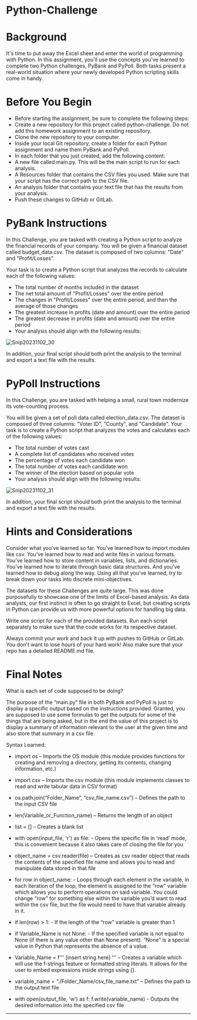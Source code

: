 # Python-Challenge

# Background

It's time to put away the Excel sheet and enter the world of programming with Python. In this assignment, you'll use the concepts you've learned to complete two Python challenges, PyBank and PyPoll. Both tasks present a real-world situation where your newly developed Python scripting skills come in handy.

# Before You Begin

* Before starting the assignment, be sure to complete the following steps:
* Create a new repository for this project called python-challenge. Do not add this homework assignment to an existing repository.
* Clone the new repository to your computer.
* Inside your local Git repository, create a folder for each Python assignment and name them PyBank and PyPoll.
* In each folder that you just created, add the following content:
* A new file called main.py. This will be the main script to run for each analysis.
* A Resources folder that contains the CSV files you used. Make sure that your script has the correct path to the CSV file.
* An analysis folder that contains your text file that has the results from your analysis.
* Push these changes to GitHub or GitLab.

# PyBank Instructions

In this Challenge, you are tasked with creating a Python script to analyze the financial records of your company. You will be given a financial dataset called budget_data.csv. The dataset is composed of two columns: "Date" and "Profit/Losses".

Your task is to create a Python script that analyzes the records to calculate each of the following values:

* The total number of months included in the dataset
* The net total amount of "Profit/Losses" over the entire period
* The changes in "Profit/Losses" over the entire period, and then the average of those changes
* The greatest increase in profits (date and amount) over the entire period
* The greatest decrease in profits (date and amount) over the entire period
* Your analysis should align with the following results:

![Snip20231102_30](https://github.com/JesseOli100/Python-Challenge/assets/62526904/68f9f541-2859-4a19-9138-573ada58aad7)

In addition, your final script should both print the analysis to the terminal and export a text file with the results.

# PyPoll Instructions

In this Challenge, you are tasked with helping a small, rural town modernize its vote-counting process.

You will be given a set of poll data called election_data.csv. The dataset is composed of three columns: "Voter ID", "County", and "Candidate". Your task is to create a Python script that analyzes the votes and calculates each of the following values:

* The total number of votes cast
* A complete list of candidates who received votes
* The percentage of votes each candidate won
* The total number of votes each candidate won
* The winner of the election based on popular vote
* Your analysis should align with the following results:

![Snip20231102_31](https://github.com/JesseOli100/Python-Challenge/assets/62526904/b77809c8-345c-4727-9483-4ec96438d224)

In addition, your final script should both print the analysis to the terminal and export a text file with the results.

# Hints and Considerations

Consider what you've learned so far. You've learned how to import modules like csv. You’ve learned how to read and write files in various formats. You’ve learned how to store content in variables, lists, and dictionaries. You’ve learned how to iterate through basic data structures. And you’ve learned how to debug along the way. Using all that you've learned, try to break down your tasks into discrete mini-objectives.

The datasets for these Challenges are quite large. This was done purposefully to showcase one of the limits of Excel-based analysis. As data analysts, our first instinct is often to go straight to Excel, but creating scripts in Python can provide us with more powerful options for handling big data.

Write one script for each of the provided datasets. Run each script separately to make sure that the code works for its respective dataset.

Always commit your work and back it up with pushes to GitHub or GitLab. You don't want to lose hours of your hard work! Also make sure that your repo has a detailed README.md file.


# Final Notes

What is each set of code supposed to be doing?

The purpose of the “main.py” file in both PyBank and PyPoll is just to display a specific output based on the instructions provided. Granted, you are supposed to use some formulas to get the outputs for some of the things that are being asked, but in the end the value of this project is to display a summary of information relevant to the user at the given time and also store that summary in a csv file. 

Syntax Learned:

* import os – Imports the OS module (this module provides functions for creating and removing a directory, getting its contents, changing information, etc.)
  
* import csv – Imports the csv module (this module implements classes to read and write tabular data in CSV format)
  
* os.path.join(“Folder_Name”, “csv_file_name.csv”) – Defines the path to the input CSV file

* len(Variable_or_Function_name) – Returns the length of an object

* list = [] – Creates a blank list 

* with open(input_file, 'r') as file: - Opens the specific file in ‘read’ mode, this is convenient because it also takes care of closing the file for you 

* object_name = csv.reader(file) – Creates as csv reader object that reads the contents of the specified file name and allows you to read and manipulate data stored in that file 

* for row in object_name: - Loops through each element in the variable, in each iteration of the loop, the element is assigned to the “row” variable which allows you to perform operations on said variable. You could change “row” for something else within the variable you’d want to read within the csv file, but the file would need to have that variable already in it. 

* if len(row) > 1: - If the length of the “row” variable is greater than 1 
 
* if Variable_Name is not None: - If the specified variable is not equal to None (if there is any value other than None present). “None” is a special value in Python that represents the absence of a value. 

* Variable_Name = f''' [insert string here] ''' – Creates a variable which will use the f-strings feature or formatted string literals. It allows for the user to embed expressions inside strings using {}. 

* variable_name = “./Folder_Name/csv_file_name.txt” – Defines the path to the output text file

* with open(output_file, 'w') as f:
     f.write(variable_name) - Outputs the desired information into the specified csv file 

- - -



